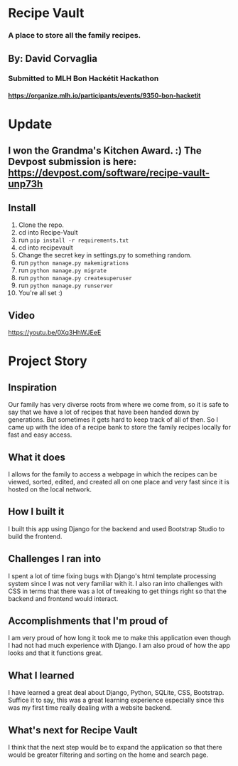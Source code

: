 # Recipe Vault

### A place to store all the family recipes.

## By: David Corvaglia  

### Submitted to MLH Bon Hackétit Hackathon

#### https://organize.mlh.io/participants/events/9350-bon-hacketit

# Update

## I won the Grandma's Kitchen Award. :) The Devpost submission is here: https://devpost.com/software/recipe-vault-unp73h

## Install
1. Clone the repo.
2. cd into Recipe-Vault
3. run <code>pip install -r requirements.txt</code>
4. cd into recipevault
5. Change the secret key in settings.py to something random.
6. run <code>python manage.py makemigrations</code>
7. run <code>python manage.py migrate</code>
8. run <code>python manage.py createsuperuser</code>
9. run <code>python manage.py runserver</code>
10. You're all set :)

## Video
https://youtu.be/0Xq3HhWJEeE
# Project Story

## Inspiration
Our family has very diverse roots from where we come from, so it is safe to say that we have a lot of recipes that have been handed down by generations. But sometimes it gets hard to keep track of all of then. So I came up with the idea of a recipe bank to store the family recipes locally for fast and easy access.
## What it does
I allows for the family to access a webpage in which the recipes can be viewed, sorted, edited, and created all on one place and very fast since it is hosted on the local network.
## How I built it
I built this app using Django for the backend and used Bootstrap Studio to build the frontend.
## Challenges I ran into
I spent a lot of time fixing bugs with Django's html template processing system since I was not very familiar with it. I also ran into challenges with CSS in terms that there was a lot of tweaking to get things right so that the backend and frontend would interact.
## Accomplishments that I'm proud of
I am very proud of how long it took me to make this application even though I had not had much experience with Django. I am also proud of how the app looks and that it functions great.
## What I learned
I have learned a great deal about Django, Python, SQLite, CSS, Bootstrap. Suffice it to say, this was a great learning experience especially since this was my first time really dealing with a website backend.
## What's next for Recipe Vault
I think that the next step would be to expand the application so that there would be greater filtering and sorting on the home and search page.
